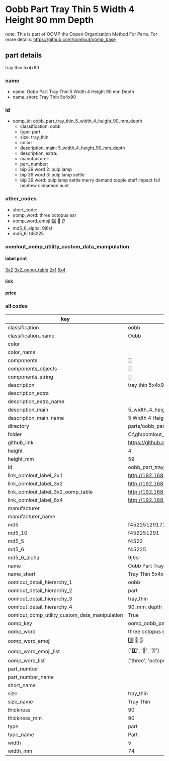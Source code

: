 # Oobb Part Tray Thin 5 Width 4 Height 90 mm Depth  

note: This is part of OOMP the Oopen Organization Method For Parts. For more details: https://github.com/oomlout/oomp_base

##  part details
  



tray thin 5x4x90



### name
* name: Oobb Part Tray Thin 5 Width 4 Height 90 mm Depth
* name_short: Tray Thin 5x4x90 
### id
* oomp_id: oobb_part_tray_thin_5_width_4_height_90_mm_depth
  * classification: oobb
  * type: part
  * size: tray_thin
  * color: 
  * description_main: 5_width_4_height_90_mm_depth
  * description_extra: 
  * manufacturer: 
  * part_number: 
  * bip 39 word 2: pulp lamp
  * bip 39 word 3: pulp lamp settle
  * bip 39 word: pulp lamp settle merry demand topple staff impact fall nephew cinnamon aunt

### other_codes
* short_code: 
* oomp_word: three octopus ear
* oomp_word_emoji :three: :octopus: :ear:
* md5_6_alpha: 9j6sl
* md5_6: f45225






### oomlout_oomp_utility_custom_data_manipulation
#### label print
[3x2](http://192.168.1.245:1112/?label=oomp%209j6sl)
[3x2_oomp_table](http://192.168.1.108:1112/?label=oomp%209j6sl)
[2x1](http://192.168.1.242:1112/?label=oomp%209j6sl)
[6x4](http://192.168.1.55:1112/?label=oomp%209j6sl)    

#### link

                              

#### price







### all codes 
| key | value |  
| --- | --- |  
| classification | oobb |  
| classification_name | Oobb |  
| color |  |  
| color_name |  |  
| components | [] |  
| components_objects | [] |  
| components_string | [] |  
| description | tray thin 5x4x90 |  
| description_extra |  |  
| description_extra_name |  |  
| description_main | 5_width_4_height_90_mm_depth |  
| description_main_name | 5 Width 4 Height 90 mm Depth |  
| directory | parts/oobb_part_tray_thin_5_width_4_height_90_mm_depth |  
| folder | C:\gh\oomlout_oobb_version_4_generated_parts\things\oobb_part_tray_thin_5_width_4_height_90_mm_depth |  
| github_link | https://github.com/oomlout/oomlout_oomp_part_src/tree/main/parts/oobb_part_tray_thin_5_width_4_height_90_mm_depth |  
| height | 4 |  
| height_mm | 59 |  
| id | oobb_part_tray_thin_5_width_4_height_90_mm_depth |  
| link_oomlout_label_2x1 | http://192.168.1.242:1112/?label=oomp%209j6sl |  
| link_oomlout_label_3x2 | http://192.168.1.245:1112/?label=oomp%209j6sl |  
| link_oomlout_label_3x2_oomp_table | http://192.168.1.108:1112/?label=oomp%209j6sl |  
| link_oomlout_label_6x4 | http://192.168.1.55:1112/?label=oomp%209j6sl |  
| manufacturer |  |  
| manufacturer_name |  |  
| md5 | f45225129171da83949d18bb88df356b |  
| md5_10 | f452251291 |  
| md5_5 | f4522 |  
| md5_6 | f45225 |  
| md5_6_alpha | 9j6sl |  
| name | Oobb Part Tray Thin 5 Width 4 Height 90 mm Depth |  
| name_short | Tray Thin 5x4x90  |  
| oomlout_detail_hierarchy_1 | oobb |  
| oomlout_detail_hierarchy_2 | part |  
| oomlout_detail_hierarchy_3 | tray_thin |  
| oomlout_detail_hierarchy_4 | 90_mm_depth |  
| oomlout_oomp_utility_custom_data_manipulation | True |  
| oomp_key | oomp_oobb_part_tray_thin_5_width_4_height_90_mm_depth |  
| oomp_word | three octopus ear |  
| oomp_word_emoji | :three: :octopus: :ear: |  
| oomp_word_emoji_list | [':three:', ':octopus:', ':ear:'] |  
| oomp_word_list | ['three', 'octopus', 'ear'] |  
| part_number |  |  
| part_number_name |  |  
| short_name |  |  
| size | tray_thin |  
| size_name | Tray Thin |  
| thickness | 90 |  
| thickness_mm | 90 |  
| type | part |  
| type_name | Part |  
| width | 5 |  
| width_mm | 74 |  

